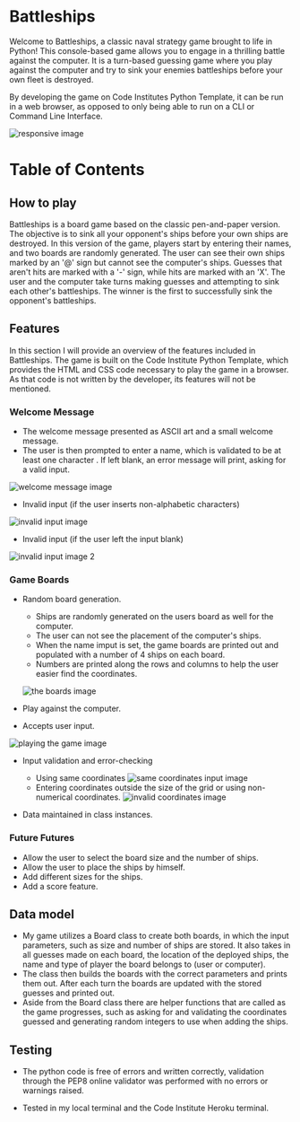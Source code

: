 # Battleships

Welcome to Battleships, a classic naval strategy game brought to life in Python! This console-based game allows you to engage in a thrilling battle against the computer.  It is a turn-based guessing game where you play against the computer and try to sink your enemies battleships before your own fleet is destroyed.


By developing the game on Code Institutes Python Template, it can be run in a web browser, as opposed to only being able to run on a CLI or Command Line Interface.

![responsive image](documentation/amIresponsive.png)

# Table of Contents

## How to play
Battleships is a board game based on the classic pen-and-paper version. The objective is to sink all your opponent's ships before your own ships are destroyed. In this version of the game, players start by entering their names, and two boards are randomly generated. The user can see their own ships marked by an '@' sign but cannot see the computer's ships. Guesses that aren't hits are marked with a '-' sign, while hits are marked with an 'X'. The user and the computer take turns making guesses and attempting to sink each other's battleships. The winner is the first to successfully sink the opponent's battleships.

## Features

In this section I will provide an overview of the features included in Battleships. The game is built on the Code Institute Python Template, which provides the HTML and CSS code necessary to play the game in a browser. As that code is not written by the developer, its features will not be mentioned.

### Welcome Message

- The welcome message presented as ASCII art and a small welcome message.
- The user is then prompted to enter a name, which is validated to be at least one character . If left blank, an error message will print, asking for a valid input.

![welcome message image](documentation/welcomeMessage.png)

- Invalid input (if the user inserts non-alphabetic characters)

![invalid input image](documentation/invalidInput.png)

- Invalid input (if the user left the input blank)

![invalid input image 2](documentation/invalidInput2.png)


### Game Boards

- Random board generation.
  - Ships are randomly generated on the users board as well for the computer.
  - The user can not see the placement of the computer's ships.
  - When the name imput  is set, the game boards are printed out and populated with a number of 4 ships on each board.
  - Numbers are printed along the rows and columns to help the user easier find the coordinates.

  ![the boards image](documentation/theBoards.png)

- Play against the computer.
- Accepts user input.

![playing the game image](documentation/userInput.png)

- Input validation and error-checking
  - Using same coordinates
  ![same coordinates input image](documentation/sameCoordinates.png)
  - Entering coordinates outside the size of the grid or using non-numerical coordinates.
  ![invalid coordinates image](documentation/invalidCoordinates.png)

 - Data maintained in class instances.

 ### Future Futures

 - Allow the user to select the board size and the number of ships.
 - Allow the user to place the ships by himself.
 - Add different sizes for the ships.
 - Add a score feature.

 ## Data model

 - My game utilizes a Board class to create both boards, in which the input parameters, such as size and number of ships are stored. It also takes in all guesses made on each board, the location of the deployed ships, the name and type of player the board belongs to (user or computer).
 - The class then builds the boards with the correct parameters and prints them out. After each turn the boards are updated with the stored guesses and printed out.
 - Aside from the Board class there are helper functions that are called as the game progresses, such as asking for and validating the coordinates guessed and generating random integers to use when adding the ships.


 ## Testing

 - The python code is free of errors and written correctly, validation through the PEP8 online validator was performed with no errors or warnings raised.

 - Tested in my local terminal and the Code Institute Heroku terminal.
 